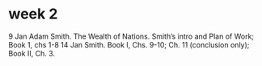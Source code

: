 
# week 2
9 Jan		Adam Smith.  The Wealth of Nations. Smith’s intro and Plan of Work; Book 1, chs 1-8 
14 Jan 		Smith. Book I, Chs. 9-10; Ch. 11 (conclusion only); Book II, Ch. 3. 

